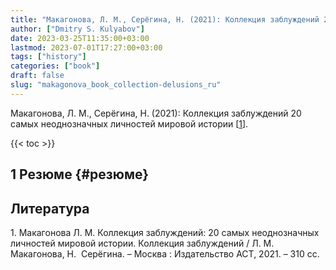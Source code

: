 ```yaml
---
title: "Макагонова, Л. М., Серёгина, Н. (2021): Коллекция заблуждений 20 самых неоднозначных личностей мировой истории"
author: ["Dmitry S. Kulyabov"]
date: 2023-03-25T11:35:00+03:00
lastmod: 2023-07-01T17:27:00+03:00
tags: ["history"]
categories: ["book"]
draft: false
slug: "makagonova_book_collection-delusions_ru"
---
```


Макагонова, Л. М., Серёгина, Н. (2021): Коллекция заблуждений 20 самых неоднозначных личностей мировой истории [<a href="#citeproc_bib_item_1">1</a>].

<!--more-->

{{< toc >}}


## <span class="section-num">1</span> Резюме {#резюме}

## Литература

<div class="csl-bib-body">
  <div class="csl-entry"><a id="citeproc_bib_item_1"></a>1.	Макагонова Л. М. Коллекция заблуждений: 20 самых неоднозначных личностей мировой истории. Коллекция заблуждений / Л. М.  Макагонова, Н.  Серёгина. – Москва : Издательство АСТ, 2021. – 310 сс.</div>
</div>
